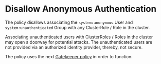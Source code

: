 # Disallow Anonymous Authentication

The policy disallows associating the `system:anonymous` User and `system:unauthenticated` Group with any ClusterRole / Role in the cluster.

Associating unauthenticated users with ClusterRoles / Roles in the cluster may open a doorway for potential attacks. The unauthenticated users are not provided via an authorized identity provider, thereby, not secure.

The policy uses the next [Gatekeeper policy](../../../open-policy-agent/authentication-user-management/disallow-anonymous-users/) in order to function.
